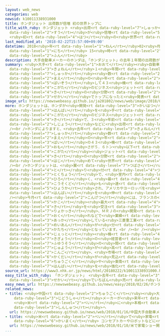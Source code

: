 ```yaml
---
layout: web_news
categories: web
newsid: k10011338931000
title: ホンダジェット 出荷数が倍増 初の世界トップに
title_with_ruby: ホンダジェット <ruby>出荷<rt data-ruby-level="7">しゅっか</rt></ruby><ruby>数<rt
  data-ruby-level="2">すう</rt></ruby>が<ruby>倍増<rt data-ruby-level="5">ばいぞう</rt></ruby>
  <ruby>初<rt data-ruby-level="4">はつ</rt></ruby>の<ruby>世界<rt data-ruby-level="3">せかい</rt></ruby>トップに
last_modified_at: '2018-02-22T15:57:00+09:00'
datetime: 2018<ruby>年<rt data-ruby-level="1">ねん</rt></ruby>02<ruby>月<rt data-ruby-level="1">がつ</rt></ruby>22<ruby>日<rt
  data-ruby-level="1">にち</rt></ruby> 15<ruby>時<rt data-ruby-level="2">じ</rt></ruby>57<ruby>分<rt
  data-ruby-level="2">ふん</rt></ruby>
description: 大手自動車メーカーのホンダは、「ホンダジェット」の去年１年間の出荷数が前の年から倍増して４３機となり、小型のビジネスジェット機の分野で世界でトップになったと発表しました。
summary: <ruby>大手<rt data-ruby-level="1">おおて</rt></ruby><ruby>自動車<rt data-ruby-level="3">じどうしゃ</rt></ruby>メーカーのホンダは、「ホンダジェット」の<ruby>去年<rt
  data-ruby-level="3">きょねん</rt></ruby>１<ruby>年間<rt data-ruby-level="2">ねんかん</rt></ruby>の<ruby>出荷<rt
  data-ruby-level="7">しゅっか</rt></ruby><ruby>数<rt data-ruby-level="2">すう</rt></ruby>が<ruby>前<rt
  data-ruby-level="2">まえ</rt></ruby>の<ruby>年<rt data-ruby-level="2">とし</rt></ruby>から<ruby>倍増<rt
  data-ruby-level="5">ばいぞう</rt></ruby>して４３<ruby>機<rt data-ruby-level="4">き</rt></ruby>となり、<ruby>小型<rt
  data-ruby-level="4">こがた</rt></ruby>のビジネス<ruby>ジェット<rt data-ruby-level="4">じぇっと</rt></ruby><ruby>機<rt
  data-ruby-level="4">き</rt></ruby>の<ruby>分野<rt data-ruby-level="2">ぶんや</rt></ruby>で<ruby>世界<rt
  data-ruby-level="3">せかい</rt></ruby>でトップになったと<ruby>発表<rt data-ruby-level="3">はっぴょう</rt></ruby>しました。
image_url: https://newswebeasy.github.io/ja201802/news/web/image/2018/02/22/K10011338931_1802221557_1802221558_01_02.jpg
more: ホンダジェットは、ホンダが<ruby>開発<rt data-ruby-level="3">かいはつ</rt></ruby>から<ruby>生産<rt data-ruby-level="4">せいさん</rt></ruby>、<ruby>販売<rt
  data-ruby-level="7">はんばい</rt></ruby>を<ruby>手<rt data-ruby-level="1">て</rt></ruby>がける<ruby>小型<rt
  data-ruby-level="4">こがた</rt></ruby>のビジネス<ruby>ジェット<rt data-ruby-level="4">じぇっと</rt></ruby><ruby>機<rt
  data-ruby-level="4">き</rt></ruby>で、３<ruby>年前<rt data-ruby-level="2">ねんまえ</rt></ruby>からアメリカ<ruby>市場<rt
  data-ruby-level="2">しじょう</rt></ruby>などに<ruby>出荷<rt data-ruby-level="7">しゅっか</rt></ruby>しています。<br
  /><br />ホンダによりますと、<ruby>去年<rt data-ruby-level="3">きょねん</rt></ruby>１<ruby>年間<rt data-ruby-level="2">ねんかん</rt></ruby>の<ruby>出荷<rt
  data-ruby-level="7">しゅっか</rt></ruby><ruby>数<rt data-ruby-level="2">すう</rt></ruby>は、<ruby>前<rt
  data-ruby-level="2">まえ</rt></ruby>の<ruby>年<rt data-ruby-level="2">とし</rt></ruby>のおよそ２<ruby>倍<rt
  data-ruby-level="3">ばい</rt></ruby>の４３<ruby>機<rt data-ruby-level="4">き</rt></ruby>となり、<ruby>重<rt
  data-ruby-level="3">おも</rt></ruby>さが５．６トン<ruby>以下<rt data-ruby-level="4">いか</rt></ruby>の<ruby>小型<rt
  data-ruby-level="4">こがた</rt></ruby><ruby>ジェット<rt data-ruby-level="4">じぇっと</rt></ruby><ruby>機<rt
  data-ruby-level="4">き</rt></ruby>の<ruby>分野<rt data-ruby-level="2">ぶんや</rt></ruby>で、<ruby>初<rt
  data-ruby-level="4">はじ</rt></ruby>めて<ruby>世界<rt data-ruby-level="3">せかい</rt></ruby>でトップになったということです。<br
  /><br />ホンダジェットは、<ruby>翼<rt data-ruby-level="7">つばさ</rt></ruby>の<ruby>上<rt data-ruby-level="1">うえ</rt></ruby>にエンジンを<ruby>取<rt
  data-ruby-level="4">と</rt></ruby>り<ruby>付<rt data-ruby-level="4">つ</rt></ruby>けているのが<ruby>特徴<rt
  data-ruby-level="7">とくちょう</rt></ruby>で、<ruby>室内<rt data-ruby-level="2">しつない</rt></ruby>のスペースが<ruby>広<rt
  data-ruby-level="2">ひろ</rt></ruby>く、<ruby>最<rt data-ruby-level="4">さい</rt></ruby><ruby>高速度<rt
  data-ruby-level="3">こうそくど</rt></ruby>も<ruby>速<rt data-ruby-level="3">はや</rt></ruby>いことなどが<ruby>評価<rt
  data-ruby-level="5">ひょうか</rt></ruby>され、アメリカやヨーロッパを<ruby>中心<rt data-ruby-level="2">ちゅうしん</rt></ruby>に<ruby>販売<rt
  data-ruby-level="7">はんばい</rt></ruby>を<ruby>伸<rt data-ruby-level="7">の</rt></ruby>ばしています。<br
  /><ruby>今月<rt data-ruby-level="2">こんげつ</rt></ruby>には、フランスの<ruby>企業<rt data-ruby-level="7">きぎょう</rt></ruby>から<ruby>過去<rt
  data-ruby-level="5">かこ</rt></ruby><ruby>最大<rt data-ruby-level="4">さいだい</rt></ruby>となる１６<ruby>機<rt
  data-ruby-level="4">き</rt></ruby>を<ruby>受注<rt data-ruby-level="3">じゅちゅう</rt></ruby>していて、ジェット<ruby>旅客機<rt
  data-ruby-level="7">りょかっき</rt></ruby>、ＭＲＪの<ruby>開発<rt data-ruby-level="3">かいはつ</rt></ruby>の<ruby>遅<rt
  data-ruby-level="7">おく</rt></ruby>れなどで<ruby>業績<rt data-ruby-level="5">ぎょうせき</rt></ruby>が<ruby>悪化<rt
  data-ruby-level="3">あっか</rt></ruby>している<ruby>三菱重工業<rt data-ruby-level="8">みつびしじゅうこうぎょう</rt></ruby>と<ruby>明暗<rt
  data-ruby-level="3">めいあん</rt></ruby>が<ruby>分<rt data-ruby-level="2">わ</rt></ruby>かれる<ruby>形<rt
  data-ruby-level="2">かたち</rt></ruby>となっています。<br /><br /><ruby>小型<rt data-ruby-level="4">こがた</rt></ruby>のビジネス<ruby>ジェット<rt
  data-ruby-level="4">じぇっと</rt></ruby><ruby>機<rt data-ruby-level="4">き</rt></ruby>は、<ruby>企業<rt
  data-ruby-level="7">きぎょう</rt></ruby>の<ruby>経営者<rt data-ruby-level="5">けいえいしゃ</rt></ruby>や<ruby>富裕層<rt
  data-ruby-level="7">ふゆうそう</rt></ruby>の<ruby>間<rt data-ruby-level="2">あいだ</rt></ruby>で、<ruby>需要<rt
  data-ruby-level="7">じゅよう</rt></ruby>が<ruby>高<rt data-ruby-level="2">たか</rt></ruby>まっていて、ホンダは、<ruby>今後<rt
  data-ruby-level="2">こんご</rt></ruby>、<ruby>市場<rt data-ruby-level="2">しじょう</rt></ruby>の<ruby>拡大<rt
  data-ruby-level="6">かくだい</rt></ruby>が<ruby>見込<rt data-ruby-level="7">みこ</rt></ruby>める<ruby>中国<rt
  data-ruby-level="2">ちゅうごく</rt></ruby>や<ruby>東南<rt data-ruby-level="2">とうなん</rt></ruby>アジアで<ruby>販売<rt
  data-ruby-level="7">はんばい</rt></ruby>を<ruby>強化<rt data-ruby-level="3">きょうか</rt></ruby>していくとしています。
source_url: https://www3.nhk.or.jp/news/html/20180222/k10011338931000.html
easy_title_with_ruby: 「ホンダジェット」 <ruby>去年<rt data-ruby-level="3">きょねん</rt></ruby><ruby>世界<rt
  data-ruby-level="3">せかい</rt></ruby>でいちばん<ruby>売<rt data-ruby-level="2">う</rt></ruby>れた
easy_news_url: https://newswebeasy.github.io/news/easy/2018/02/26/ホンダジェット-去年世界でいちばん売れた
related_news:
- title: <ruby>中国<rt data-ruby-level="2">ちゅうごく</rt></ruby><ruby>大手<rt data-ruby-level="1">おおて</rt></ruby><ruby>自動車<rt
    data-ruby-level="3">じどうしゃ</rt></ruby>メーカーが<ruby>来年<rt data-ruby-level="2">らいねん</rt></ruby>
    <ruby>米<rt data-ruby-level="2">べい</rt></ruby>に<ruby>本格<rt data-ruby-level="5">ほんかく</rt></ruby><ruby>進出<rt
    data-ruby-level="3">しんしゅつ</rt></ruby>へ
  url: https://newswebeasy.github.io/news/web/2018/01/16/中国大手自動車メーカーが来年-米に本格進出へ
- title: <ruby>米<rt data-ruby-level="2">べい</rt></ruby>で<ruby>家電<rt data-ruby-level="2">かでん</rt></ruby>ショー<ruby>開幕<rt
    data-ruby-level="6">かいまく</rt></ruby> コンセプトカーやロボットなどに<ruby>注目<rt data-ruby-level="3">ちゅうもく</rt></ruby>
  url: https://newswebeasy.github.io/news/web/2018/01/10/米で家電ショー開幕-コンセプトカーやロボットなどに注目
...
```

